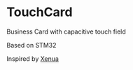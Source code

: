 # TouchCard

Business Card with capacitive touch field

Based on STM32

Inspired by [Xenua](https://xenua.me/)
